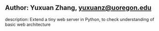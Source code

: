 ## Author: Yuxuan Zhang, yuxuanz@uoregon.edu ##

description: Extend a tiny web server in Python, to check understanding of basic web architecture
